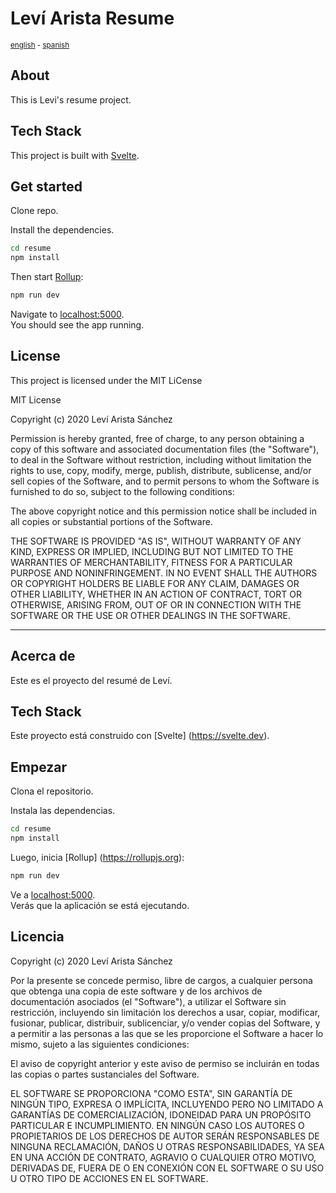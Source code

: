 # Leví Arista Resume

<sup>[english](#english) - [spanish](#español)</sup>

<a name="english"></a>
## About

This is Levi's resume project.
## Tech Stack

This project is built with [Svelte](https://svelte.dev).
## Get started

Clone repo.

Install the dependencies.

```bash
cd resume
npm install
```

Then start [Rollup](https://rollupjs.org):

```bash
npm run dev
```

Navigate to [localhost:5000](http://localhost:5000).  
You should see the app running.
## License

This project is licensed under the MIT LiCense

MIT License

Copyright (c) 2020 Leví Arista Sánchez

Permission is hereby granted, free of charge, to any person obtaining a copy
of this software and associated documentation files (the "Software"), to deal
in the Software without restriction, including without limitation the rights
to use, copy, modify, merge, publish, distribute, sublicense, and/or sell
copies of the Software, and to permit persons to whom the Software is
furnished to do so, subject to the following conditions:

The above copyright notice and this permission notice shall be included in all
copies or substantial portions of the Software.

THE SOFTWARE IS PROVIDED "AS IS", WITHOUT WARRANTY OF ANY KIND, EXPRESS OR
IMPLIED, INCLUDING BUT NOT LIMITED TO THE WARRANTIES OF MERCHANTABILITY,
FITNESS FOR A PARTICULAR PURPOSE AND NONINFRINGEMENT. IN NO EVENT SHALL THE
AUTHORS OR COPYRIGHT HOLDERS BE LIABLE FOR ANY CLAIM, DAMAGES OR OTHER
LIABILITY, WHETHER IN AN ACTION OF CONTRACT, TORT OR OTHERWISE, ARISING FROM,
OUT OF OR IN CONNECTION WITH THE SOFTWARE OR THE USE OR OTHER DEALINGS IN THE
SOFTWARE.

---

<a name="español"></a>

## Acerca de

Este es el proyecto del resumé de Leví.
## Tech Stack

Este proyecto está construido con [Svelte] (https://svelte.dev).

## Empezar

Clona el repositorio.

Instala las dependencias.

```bash
cd resume
npm install
```

Luego, inicia [Rollup] (https://rollupjs.org):

```bash
npm run dev
```

Ve a [localhost:5000](http://localhost:5000).  
Verás que la aplicación se está ejecutando.
## Licencia

Copyright (c) 2020 Leví Arista Sánchez

Por la presente se concede permiso, libre de cargos, a cualquier persona que obtenga una copia de este software y de los archivos de documentación asociados (el "Software"), a utilizar el Software sin restricción, incluyendo sin limitación los derechos a usar, copiar, modificar, fusionar, publicar, distribuir, sublicenciar, y/o vender copias del Software, y a permitir a las personas a las que se les proporcione el Software a hacer lo mismo, sujeto a las siguientes condiciones:

El aviso de copyright anterior y este aviso de permiso se incluirán en todas las copias o partes sustanciales del Software.

EL SOFTWARE SE PROPORCIONA "COMO ESTA", SIN GARANTÍA DE NINGÚN TIPO, EXPRESA O IMPLÍCITA, INCLUYENDO PERO NO LIMITADO A GARANTÍAS DE COMERCIALIZACIÓN, IDONEIDAD PARA UN PROPÓSITO PARTICULAR E INCUMPLIMIENTO. EN NINGÚN CASO LOS AUTORES O PROPIETARIOS DE LOS DERECHOS DE AUTOR SERÁN RESPONSABLES DE NINGUNA RECLAMACIÓN, DAÑOS U OTRAS RESPONSABILIDADES, YA SEA EN UNA ACCIÓN DE CONTRATO, AGRAVIO O CUALQUIER OTRO MOTIVO, DERIVADAS DE, FUERA DE O EN CONEXIÓN CON EL SOFTWARE O SU USO U OTRO TIPO DE ACCIONES EN EL SOFTWARE.